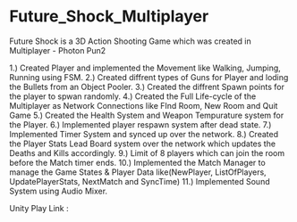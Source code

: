 # Future_Shock_Multiplayer
Future Shock is a 3D Action Shooting Game which was created in Multiplayer - Photon Pun2

1.) Created Player and implemented the Movement like Walking, Jumping, Running using FSM.
2.) Created diffrent types of Guns for Player and loding the Bullets from an Object Pooler.
3.) Created the diffrent Spawn points for the player to spwan randomly.
4.) Created the Full Life-cycle of the Multiplayer as Network Connections like FInd Room, New Room and Quit Game
5.) Created the Health System and Weapon Tempurature system for the Player.
6.) Implemented player respawn system after dead state.
7.) Implemented Timer System and synced up over the network.
8.) Created the Player Stats Lead Board system over the network which updates the Deaths and Kills accordingly.
9.) Limit of 8 players which can join the room before the Match timer ends.
10.) Implemented the Match Manager to manage the Game States & Player Data like(NewPlayer, ListOfPlayers, UpdatePlayerStats, NextMatch and SyncTime)
11.) Implemented Sound System using Audio Mixer.

Unity Play Link : 
